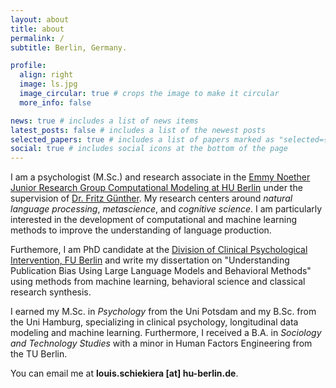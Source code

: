 ```yaml
---
layout: about
title: about
permalink: /
subtitle: Berlin, Germany.

profile:
  align: right
  image: ls.jpg
  image_circular: true # crops the image to make it circular
  more_info: false

news: true # includes a list of news items
latest_posts: false # includes a list of the newest posts
selected_papers: true # includes a list of papers marked as "selected={true}"
social: true # includes social icons at the bottom of the page
---
```


I am a psychologist (M.Sc.) and research associate in the <a href='https://www.psychology.hu-berlin.de/en/prof/emmy/kompmod/kompmod'> Emmy Noether Junior Research Group Computational Modeling at HU Berlin</a> under the supervision of <a href='https://sites.google.com/site/fritzgntr/home'>Dr. Fritz Günther</a>. My research centers around <i>natural language processing</i>, <i>metascience</i>, and <i>cognitive science</i>. I am particularly interested in the development of computational and machine learning methods to improve the understanding of language production.

Furthemore, I am PhD candidate at the <a href='https://www.ewi-psy.fu-berlin.de/en/psychologie/arbeitsbereiche/klinisch_psychologische_intervention/'>Division of Clinical Psychological Intervention, FU Berlin</a> and write my dissertation on "Understanding Publication Bias Using Large Language Models and Behavioral Methods" using methods from machine learning, behavioral science and classical research synthesis.

I earned my M.Sc. in <i>Psychology</i> from the Uni Potsdam and my B.Sc. from the Uni Hamburg, specializing in clinical psychology, longitudinal data modeling and machine learning. Furthermore, I received a B.A. in <i>Sociology and Technology Studies</i>  with a minor in Human Factors Engineering from the TU Berlin.

You can email me at <b>louis.schiekiera [at] hu-berlin.de</b>.
